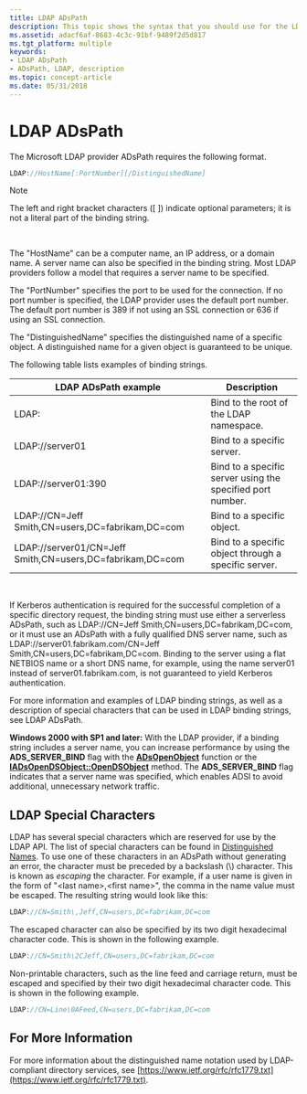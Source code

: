 ```yaml
---
title: LDAP ADsPath
description: This topic shows the syntax that you should use for the LDAP ADsPath.
ms.assetid: adacf6af-8683-4c3c-91bf-9489f2d5d817
ms.tgt_platform: multiple
keywords:
- LDAP ADsPath
- ADsPath, LDAP, description
ms.topic: concept-article
ms.date: 05/31/2018
---
```


# LDAP ADsPath

The Microsoft LDAP provider ADsPath requires the following format.


```C++
LDAP://HostName[:PortNumber][/DistinguishedName]
```



> [!Note]  
> The left and right bracket characters (\[ \]) indicate optional parameters; it is not a literal part of the binding string.

 

The "HostName" can be a computer name, an IP address, or a domain name. A server name can also be specified in the binding string. Most LDAP providers follow a model that requires a server name to be specified.

The "PortNumber" specifies the port to be used for the connection. If no port number is specified, the LDAP provider uses the default port number. The default port number is 389 if not using an SSL connection or 636 if using an SSL connection.

The "DistinguishedName" specifies the distinguished name of a specific object. A distinguished name for a given object is guaranteed to be unique.

The following table lists examples of binding strings.



| LDAP ADsPath example                                      | Description                                                |
|-----------------------------------------------------------|------------------------------------------------------------|
| LDAP:                                                     | Bind to the root of the LDAP namespace.                    |
| LDAP://server01                                           | Bind to a specific server.                                 |
| LDAP://server01:390                                       | Bind to a specific server using the specified port number. |
| LDAP://CN=Jeff Smith,CN=users,DC=fabrikam,DC=com          | Bind to a specific object.                                 |
| LDAP://server01/CN=Jeff Smith,CN=users,DC=fabrikam,DC=com | Bind to a specific object through a specific server.       |



 

If Kerberos authentication is required for the successful completion of a specific directory request, the binding string must use either a serverless ADsPath, such as LDAP://CN=Jeff Smith,CN=users,DC=fabrikam,DC=com, or it must use an ADsPath with a fully qualified DNS server name, such as LDAP://server01.fabrikam.com/CN=Jeff Smith,CN=users,DC=fabrikam,DC=com. Binding to the server using a flat NETBIOS name or a short DNS name, for example, using the name server01 instead of server01.fabrikam.com, is not guaranteed to yield Kerberos authentication.

For more information and examples of LDAP binding strings, as well as a description of special characters that can be used in LDAP binding strings, see LDAP ADsPath.

**Windows 2000 with SP1 and later:** With the LDAP provider, if a binding string includes a server name, you can increase performance by using the **ADS\_SERVER\_BIND** flag with the [**ADsOpenObject**](/windows/desktop/api/Adshlp/nf-adshlp-adsopenobject) function or the [**IADsOpenDSObject::OpenDSObject**](/windows/desktop/api/Iads/nf-iads-iadsopendsobject-opendsobject) method. The **ADS\_SERVER\_BIND** flag indicates that a server name was specified, which enables ADSI to avoid additional, unnecessary network traffic.

## LDAP Special Characters

LDAP has several special characters which are reserved for use by the LDAP API. The list of special characters can be found in [Distinguished Names](/previous-versions/windows/desktop/ldap/distinguished-names). To use one of these characters in an ADsPath without generating an error, the character must be preceded by a backslash (\\) character. This is known as *escaping* the character. For example, if a user name is given in the form of "\<last name\>,\<first name\>", the comma in the name value must be escaped. The resulting string would look like this:


```C++
LDAP://CN=Smith\,Jeff,CN=users,DC=fabrikam,DC=com
```



The escaped character can also be specified by its two digit hexadecimal character code. This is shown in the following example.


```C++
LDAP://CN=Smith\2CJeff,CN=users,DC=fabrikam,DC=com
```



Non-printable characters, such as the line feed and carriage return, must be escaped and specified by their two digit hexadecimal character code. This is shown in the following example.


```C++
LDAP://CN=Line\0AFeed,CN=users,DC=fabrikam,DC=com
```



## For More Information

For more information about the distinguished name notation used by LDAP-compliant directory services, see [https://www.ietf.org/rfc/rfc1779.txt](https://www.ietf.org/rfc/rfc1779.txt).

 

 
